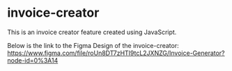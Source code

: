 # invoice-creator
This is an invoice creator feature created using JavaScript.


Below is the link to the Figma Design of the invoice-creator:
https://www.figma.com/file/roUn8DT7zHTI9tcL2JXNZG/Invoice-Generator?node-id=0%3A14
